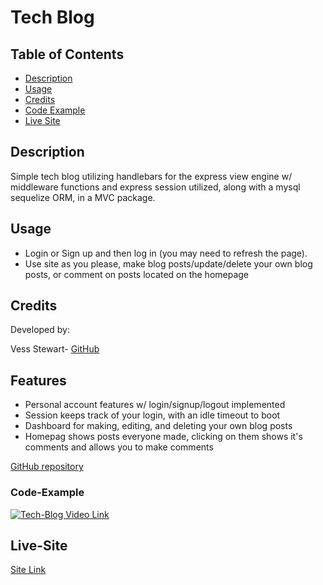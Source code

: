 # Tech Blog

## Table of Contents
- [Description](#description)
- [Usage](#usage)
- [Credits](#credits)
- [Code Example](#Code-Example)
- [Live Site](#Live-Site)

## Description
Simple tech blog utilizing handlebars for the express view engine w/ middleware functions and express session utilized, along with a mysql sequelize ORM, in a MVC package.

## Usage
- Login or Sign up and then log in (you may need to refresh the page).
- Use site as you please, make blog posts/update/delete your own blog posts, or comment on posts located on the homepage

## Credits
Developed by:

Vess Stewart-
[GitHub](https://github.com/angel-pup)

## Features

- Personal account features w/ login/signup/logout implemented
- Session keeps track of your login, with an idle timeout to boot
- Dashboard for making, editing, and deleting your own blog posts
- Homepag shows posts everyone made, clicking on them shows it's comments and allows you to make comments

[GitHub repository](https://github.com/angel-pup/tech-blog)

### Code-Example

[![Tech-Blog Video Link](https://img.youtube.com/vi/QrouPMrfwDQ/0.jpg)](https://www.youtube.com/watch?v=QrouPMrfwDQ)

## Live-Site

[Site Link](https://vess-tech-blog.herokuapp.com)
